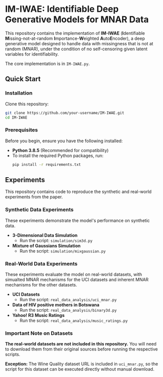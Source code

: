 # IM-IWAE: Identifiable Deep Generative Models for MNAR Data

This repository contains the implementation of **IM-IWAE** (**I**dentifiable **M**issing-not-at-random **I**mportance-**W**eighted
**A**uto**E**ncoder), a deep generative model designed to handle data with missingness that is not at random (MNAR), under the condition of no self-censoring given latent variables for identifiability.

The core implementation is in `IM-IWAE.py`.

## Quick Start


### Installation

Clone this repository:

```bash
git clone https://github.com/your-username/IM-IWAE.git
cd IM-IWAE
```

### Prerequisites

Before you begin, ensure you have the following installed:
*   **Python 3.8.5** (Recommended for compatibility)
*   To install the required Python packages, run:
    ```bash
    pip install -r requirements.txt
    ```
    
## Experiments

This repository contains code to reproduce the synthetic and real-world experiments from the paper.

### Synthetic Data Experiments

These experiments demonstrate the model's performance on synthetic data.

*   **3-Dimensional Data Simulation**
    *   Run the script: `simulation/sim3d.py`
*   **Mixture of Gaussians Simulation**
    *   Run the script: `simulation/mixgaussian.py`

### Real-World Data Experiments

These experiments evaluate the model on real-world datasets, with simualted MNAR mechanisms for the UCI datasets and inherent MNAR mechanisms for the other datasets.

*   **UCI Datasets**
    *   Run the script: `real_data_analysis/uci_mnar.py`
*   **Data of HIV positive mothers in Botswana**
    *   Run the script: `real_data_analysis/binary3d.py`
*   **Yahoo! R3 Music Ratings**
    *   Run the script: `real_data_analysis/music_ratings.py`

### Important Note on Datasets

**The real-world datasets are not included in this repository.** You will need to download them from their original sources before running the respective scripts. 

**Exception:** The Wine Quality dataset URL is included in `uci_mnar.py`, so the script for this dataset can be executed directly without manual download.
